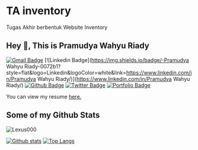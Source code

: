# TA inventory
 Tugas Akhir berbentuk Website Inventory

## Hey 👋, This is Pramudya Wahyu Riady
[![Gmail Badge](https://img.shields.io/badge/-pramudyariady2022@gmail.com-c14438?style=flat&logo=Gmail&logoColor=white&link=mailto:pramudyariady2022@gmail.com)](mailto:pramudyariady2022@gmail.com) 
[![Linkedin Badge](https://img.shields.io/badge/-Pramudya Wahyu Riady-0072b1?style=flat&logo=Linkedin&logoColor=white&link=https://www.linkedin.com/in/Pramudya Wahyu Riady/)](https://www.linkedin.com/in/Pramudya Wahyu Riady/)
[![Github Badge](https://img.shields.io/badge/-Lexus000-grey?style=flat&logo=github&logoColor=white&link=https://github.com/Lexus000/)](https://www.github.com/Lexus000/)
[![Twitter Badge](https://img.shields.io/badge/-PramudyaWhy-00acee?style=flat&logo=twitter&logoColor=white&link=https://twitter.com/PramudyaWhy/)](https://www.twitter.com/PramudyaWhy/) [![Portfolio Badge](https://img.shields.io/badge/portfolio-web-blue?style=flat&link=https://github.com/Lexus000/)](https://github.com/Lexus000/) <p align='left'> You can view my resume <a href='https://drive.google.com/file/d/1Cz_9uTZFfU4Oe57bPGLoBNef7RcC9xoL/view?usp=sharing ' target=_blank><u>here</u>.</a></p>
## Some of my Github Stats
<p align=left> <img src=https://komarev.com/ghpvc/?username=Lexus000 alt=Lexus000 /> </p>

[![Github stats](https://github-readme-stats.vercel.app/api?username=Lexus000&show_icons=true&include_all_commits=true)](https://github.com/Lexus000/github-readme-stats)
[![Top Langs](https://github-readme-stats.vercel.app/api/top-langs/?username=Lexus000&layout=compact)](https://github.com/Lexus000/github-readme-stats)
